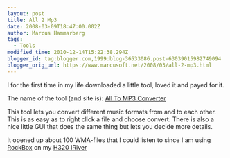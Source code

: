 ```yaml
---
layout: post
title: All 2 Mp3
date: 2008-03-09T18:47:00.002Z
author: Marcus Hammarberg
tags:
  - Tools
modified_time: 2010-12-14T15:22:38.294Z
blogger_id: tag:blogger.com,1999:blog-36533086.post-63039015982749094
blogger_orig_url: https://www.marcusoft.net/2008/03/all-2-mp3.html
---
```


I for the first time in my life downloaded a little tool, loved it and payed for it.

The name of the tool (and site is): [All To MP3 Converter](http://www.wma-mp3.com/)

This tool lets you convert different music formats from and to each other. This is as easy as to right click a file and choose convert. There is also a nice little GUI that does the same thing but lets you decide more details.

It opened up about 100 WMA-files that I could listen to since I am using [RockBox](http://www.rockbox.org/) on my [H320 IRiver](http://en.wikipedia.org/wiki/Iriver_H300_series)
